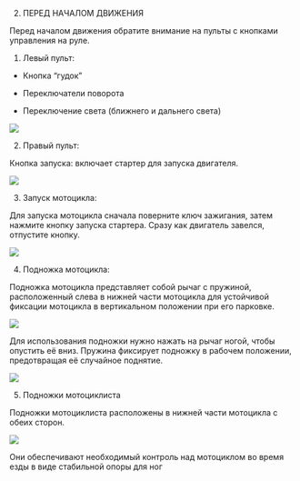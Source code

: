 2. ПЕРЕД НАЧАЛОМ ДВИЖЕНИЯ
    

  

Перед началом движения обратите внимание на пульты с кнопками управления на руле.

  

1. Левый пульт:

- Кнопка “гудок”
    
- Переключатели поворота
    
- Переключение света (ближнего и дальнего света)
    

  

![](https://lh7-rt.googleusercontent.com/docsz/AD_4nXeYpkhjCxhUWtMTVqtjqW-pCcZzAEBcoviNrkGcZQignsQFg4nSTF8mHwEhMFEJynJW6Wi1D3ZXKpzHCQu6O6P-CXhDSIU26mLbzaY8R1saPfz2DtqLQ4n-oTGUm5ASvRF0q8HBgQ?key=Maz5V7wYTnm3uKzw95XYcQ)

  

2. Правый пульт:   

Кнопка запуска: включает стартер для запуска двигателя.

  

![](https://lh7-rt.googleusercontent.com/docsz/AD_4nXd5jNyqnYkWhRPpyrWJttBeF5zgw5gqXmwKbAupferhEUaopH7g8_V2y5uztqs3xvgFcIx3kBJ7wmAhXGkrvuaabigVAyDeXX4OCGNipCz7rqtz658jPgZ-2RxRgumkmVG7O6GUMw?key=Maz5V7wYTnm3uKzw95XYcQ)

  

3. Запуск мотоцикла:

Для запуска мотоцикла сначала поверните ключ зажигания, затем нажмите кнопку запуска стартера. Сразу как двигатель завелся, отпустите кнопку.

  

![](https://lh7-rt.googleusercontent.com/docsz/AD_4nXdUScjr5OsTefzcsUujOkL1vdtXcr6y1N0Xhhzm9nT88_PTfB5vwNj3oi0GPapVsSpb_FWIb7BYL9RHIN6B-vBBtIuHaWBNrA3ksUtqKgXDQeXik0VuuiPqEAgYQkoDbVmMlD60?key=Maz5V7wYTnm3uKzw95XYcQ)

  

4. Подножка мотоцикла:

Подножка мотоцикла представляет собой рычаг с пружиной, расположенный слева в нижней части мотоцикла для устойчивой фиксации мотоцикла в вертикальном положении при его парковке. 

  

![](https://lh7-rt.googleusercontent.com/docsz/AD_4nXeBfQytKt3ldieiJ6nkHHFsDTvPaOf3-ekazTe7hJu4a2NTHUNICtDlINFD2IJsNcKEaKqrK8uOQOFIbabhtAeLt9w5vlutmAV6-nj89sY2IDlDayOb2Kk9rc3nOigZs31uQ1rF4A?key=Maz5V7wYTnm3uKzw95XYcQ)

  

Для использования подножки нужно нажать на рычаг ногой, чтобы опустить её вниз. Пружина фиксирует подножку в рабочем положении, предотвращая её случайное поднятие.

  

![](https://lh7-rt.googleusercontent.com/docsz/AD_4nXcLdSY6IUBxUAqmmhq8jZvwGPdvoRhak3mRhDMgH1QVuaPIH9WCv904PmmY6uit3O4inxV-wHYQhOjR9ud9kporLfPHO3irciZMYABTZtgMZ7CbpJOzARw98yLdHN0xdZoGl-DLFg?key=Maz5V7wYTnm3uKzw95XYcQ)

  

5. Подножки мотоциклиста

Подножки мотоциклиста расположены в нижней части мотоцикла с обеих сторон. 

  

![](https://lh7-rt.googleusercontent.com/docsz/AD_4nXc1c8lS1IsXzF-lUD_JK_yYFOHDhpcIHPmv_a9ORSO_f8Ljq8RUjwdHo1caPFMLm0p7iaL8-RS3y78snCIPuE2KTTTBmWSJoe8O9PYXwG39GTJb1UDR_cI5SCLF8-hQTBO6nDc7LA?key=Maz5V7wYTnm3uKzw95XYcQ)

  

Они обеспечивают необходимый контроль над мотоциклом во время езды в виде стабильной опоры для ног

  
